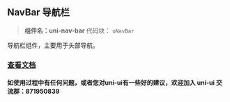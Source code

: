 ## NavBar 导航栏

> **组件名：uni-nav-bar**
> 代码块： `uNavBar`

导航栏组件，主要用于头部导航。

### [查看文档](https://uniapp.dcloud.io/component/uniui/uni-nav-bar)

#### 如使用过程中有任何问题，或者您对uni-ui有一些好的建议，欢迎加入 uni-ui 交流群：871950839
